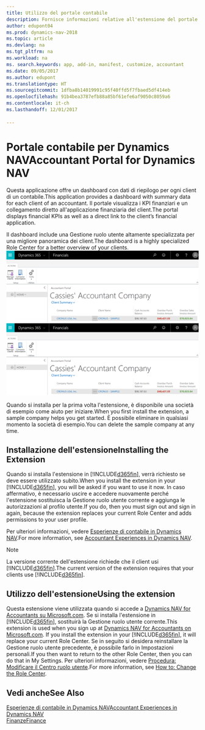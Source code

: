 ```yaml
---
title: Utilizzo del portale contabile
description: Fornisce informazioni relative all'estensione del portale contabile.
author: edupont04
ms.prod: dynamics-nav-2018
ms.topic: article
ms.devlang: na
ms.tgt_pltfrm: na
ms.workload: na
ms. search.keywords: app, add-in, manifest, customize, accountant
ms.date: 09/05/2017
ms.author: edupont
ms.translationtype: HT
ms.sourcegitcommit: 1dfba8b14019991c95f40ffd5f7fbaed5df414eb
ms.openlocfilehash: 91b4bea3787efb88a85bf61efe6af9050c8059a6
ms.contentlocale: it-ch
ms.lasthandoff: 12/01/2017

---
```

# <a name="accountant-portal-for-dynamics-nav"></a><span data-ttu-id="36515-103">Portale contabile per Dynamics NAV</span><span class="sxs-lookup"><span data-stu-id="36515-103">Accountant Portal for Dynamics NAV</span></span>
<span data-ttu-id="36515-104">Questa applicazione offre un dashboard con dati di riepilogo per ogni client di un contabile.</span><span class="sxs-lookup"><span data-stu-id="36515-104">This application provides a dashboard with summary data for each client of an accountant.</span></span> <span data-ttu-id="36515-105">Il portale visualizza i KPI finanziari e un collegamento diretto all'applicazione finanziaria del client.</span><span class="sxs-lookup"><span data-stu-id="36515-105">The portal displays financial KPIs as well as a direct link to the client’s financial application.</span></span>  

<span data-ttu-id="36515-106">Il dashboard include una Gestione ruolo utente altamente specializzata per una migliore panoramica dei client.</span><span class="sxs-lookup"><span data-stu-id="36515-106">The dashboard is a highly specialized Role Center for a better overview of your clients.</span></span>  
<span data-ttu-id="36515-107">[![Portale contabile](./media/ui-extensions-accportal/accountant-portal.png)](https://go.microsoft.com/fwlink/?linkid=851257)</span><span class="sxs-lookup"><span data-stu-id="36515-107">[![Accountant Portal](./media/ui-extensions-accportal/accountant-portal.png)](https://go.microsoft.com/fwlink/?linkid=851257)</span></span>

<span data-ttu-id="36515-108">Quando si installa per la prima volta l'estensione, è disponibile una società di esempio come aiuto per iniziare.</span><span class="sxs-lookup"><span data-stu-id="36515-108">When you first install the extension, a sample company helps you get started.</span></span> <span data-ttu-id="36515-109">È possibile eliminare in qualsiasi momento la società di esempio.</span><span class="sxs-lookup"><span data-stu-id="36515-109">You can delete the sample company at any time.</span></span>  

## <a name="installing-the-extension"></a><span data-ttu-id="36515-110">Installazione dell'estensione</span><span class="sxs-lookup"><span data-stu-id="36515-110">Installing the Extension</span></span>
<span data-ttu-id="36515-111">Quando si installa l'estensione in [!INCLUDE[d365fin](includes/d365fin_md.md)], verrà richiesto se deve essere utilizzato subito.</span><span class="sxs-lookup"><span data-stu-id="36515-111">When you install the extension in your [!INCLUDE[d365fin](includes/d365fin_md.md)], you will be asked if you want to use it now.</span></span> <span data-ttu-id="36515-112">In caso affermativo, è necessario uscire e accedere nuovamente perché l'estensione sostituisca la Gestione ruolo utente corrente e aggiunga le autorizzazioni al profilo utente.</span><span class="sxs-lookup"><span data-stu-id="36515-112">If you do, then you must sign out and sign in again, because the extension replaces your current Role Center and adds permissions to your user profile.</span></span>  

<span data-ttu-id="36515-113">Per ulteriori informazioni, vedere [Esperienze di contabile in Dynamics NAV](finance-accounting.md).</span><span class="sxs-lookup"><span data-stu-id="36515-113">For more information, see [Accountant Experiences in Dynamics NAV](finance-accounting.md).</span></span>  

> [!NOTE]  
>  <span data-ttu-id="36515-114">La versione corrente dell'estensione richiede che il client usi [!INCLUDE[d365fin](includes/d365fin_md.md)].</span><span class="sxs-lookup"><span data-stu-id="36515-114">The current version of the extension requires that your clients use [!INCLUDE[d365fin](includes/d365fin_md.md)].</span></span>  

## <a name="using-the-extension"></a><span data-ttu-id="36515-115">Utilizzo dell'estensione</span><span class="sxs-lookup"><span data-stu-id="36515-115">Using the extension</span></span>
<span data-ttu-id="36515-116">Questa estensione viene utilizzata quando si accede a [Dynamics NAV for Accountants su Microsoft.com](https://www.microsoft.com/en-us/dynamics365/financial-insights-for-accountants). Se si installa l'estensione in [!INCLUDE[d365fin](includes/d365fin_md.md)], sostituirà la Gestione ruolo utente corrente.</span><span class="sxs-lookup"><span data-stu-id="36515-116">This extension is used when you sign up at [Dynamics NAV for Accountants on Microsoft.com](https://www.microsoft.com/en-us/dynamics365/financial-insights-for-accountants). If you install the extension in your [!INCLUDE[d365fin](includes/d365fin_md.md)], it will replace your current Role Center.</span></span> <span data-ttu-id="36515-117">Se in seguito si desidera reinstallare la Gestione ruolo utente precedente, è possibile farlo in Impostazioni personali.</span><span class="sxs-lookup"><span data-stu-id="36515-117">If you then want to return to the other Role Center, then you can do that in My Settings.</span></span> <span data-ttu-id="36515-118">Per ulteriori informazioni, vedere [Procedura: Modificare il Centro ruolo utente](change-role.md).</span><span class="sxs-lookup"><span data-stu-id="36515-118">For more information, see [How to: Change the Role Center](change-role.md).</span></span>  

## <a name="see-also"></a><span data-ttu-id="36515-119">Vedi anche</span><span class="sxs-lookup"><span data-stu-id="36515-119">See Also</span></span>
[<span data-ttu-id="36515-120">Esperienze di contabile in Dynamics NAV</span><span class="sxs-lookup"><span data-stu-id="36515-120">Accountant Experiences in Dynamics NAV</span></span>](finance-accounting.md)  
[<span data-ttu-id="36515-121">Finanze</span><span class="sxs-lookup"><span data-stu-id="36515-121">Finance</span></span>](finance.md)  

